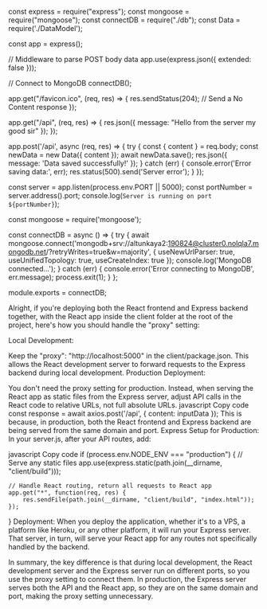 const express = require("express");
const mongoose = require("mongoose");
const connectDB = require("./db");
const Data = require('./DataModel');

const app = express();

// Middleware to parse POST body data
app.use(express.json({ extended: false }));

// Connect to MongoDB
connectDB();

app.get("/favicon.ico", (req, res) => {
    res.sendStatus(204);  // Send a No Content response
});

app.get("/api", (req, res) => {
    res.json({ message: "Hello from the server my good sir" });
});

app.post('/api', async (req, res) => {
    try {
        const { content } = req.body;
        const newData = new Data({ content });
        await newData.save();
        res.json({ message: 'Data saved successfully!' });
    } catch (err) {
        console.error('Error saving data:', err);
        res.status(500).send('Server error');
    }
});

const server = app.listen(process.env.PORT || 5000);
const portNumber = server.address().port;
console.log(`Server is running on port ${portNumber}`);


const mongoose = require('mongoose');

const connectDB = async () => {
    try {
        await mongoose.connect('mongodb+srv://altunkaya2:190824@cluster0.nolqla7.mongodb.net/?retryWrites=true&w=majority', {
            useNewUrlParser: true,
            useUnifiedTopology: true,
            useCreateIndex: true
        });
        console.log('MongoDB connected...');
    } catch (err) {
        console.error('Error connecting to MongoDB', err.message);
        process.exit(1);
    }
};

module.exports = connectDB;








Alright, if you're deploying both the React frontend and Express backend together, with the React app inside the client folder at the root of the project, here's how you should handle the "proxy" setting:

Local Development:

Keep the "proxy": "http://localhost:5000" in the client/package.json. This allows the React development server to forward requests to the Express backend during local development.
Production Deployment:

You don't need the proxy setting for production. Instead, when serving the React app as static files from the Express server, adjust API calls in the React code to relative URLs, not full absolute URLs.
javascript
Copy code
const response = await axios.post('/api', { content: inputData });
This is because, in production, both the React frontend and Express backend are being served from the same domain and port.
Express Setup for Production:
In your server.js, after your API routes, add:

javascript
Copy code
if (process.env.NODE_ENV === "production") {
    // Serve any static files
    app.use(express.static(path.join(__dirname, "client/build")));

    // Handle React routing, return all requests to React app
    app.get("*", function(req, res) {
        res.sendFile(path.join(__dirname, "client/build", "index.html"));
    });
}
Deployment:
When you deploy the application, whether it's to a VPS, a platform like Heroku, or any other platform, it will run your Express server. That server, in turn, will serve your React app for any routes not specifically handled by the backend.

In summary, the key difference is that during local development, the React development server and the Express server run on different ports, so you use the proxy setting to connect them. In production, the Express server serves both the API and the React app, so they are on the same domain and port, making the proxy setting unnecessary.